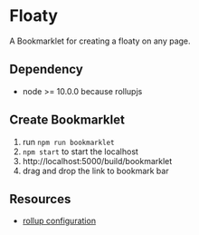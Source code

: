 # Floaty

A Bookmarklet for creating a floaty on any page.

## Dependency

* node >= 10.0.0 because rollupjs

## Create Bookmarklet

1. run `npm run bookmarklet`
1. `npm start` to start the localhost
1. http://localhost:5000/build/bookmarklet
1. drag and drop the link to bookmark bar

## Resources

* [rollup configuration](https://rollupjs.org/guide/en/#configuration-files)
